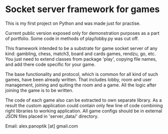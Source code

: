 # Socket server framework for games

This is my first project on Python and was made just for practise.

Current public version exposed only for demonstration purposes as a part of portfolio. Some code in methods of play/lobby.py was cut off.

This framework intended to be a substrate for game socket server of any kind: gambling, chess, match3, board and cards games, rendzu, go, etc. You just need to extend classes from package 'play', copying file names, and add there code specific for your game.

The base functionality and protocol, which is common for all kind of such games, have been already written. That includes lobby, room and user management, joining and quiting the room and a game. All the logic after joining the game is to be written.

The code of each game also can be extracted to own separate library. As a result the custom application could contain only few line of code combining right libraries to working application. All game configs should be in external JSON files placed in 'server_data/' directory.

Email: alex.panoptik [at] gmail.com

